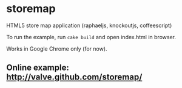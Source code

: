 storemap
========

HTML5 store map application (raphaeljs, knockoutjs, coffeescript)

To run the example, run `cake build` and open index.html in browser.

Works in Google Chrome only (for now).

Online example: http://valve.github.com/storemap/
-------------------------------------------------
